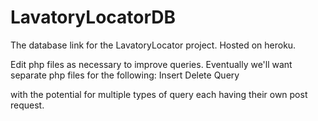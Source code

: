 LavatoryLocatorDB
=================

The database link for the LavatoryLocator project. Hosted on heroku.

Edit php files as necessary to improve queries. Eventually we'll want separate php files for the following:
Insert
Delete
Query

with the potential for multiple types of query each having their own post request. 
